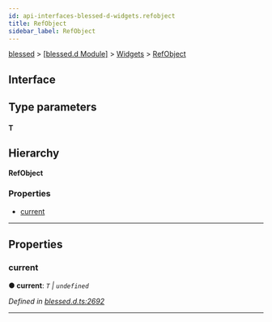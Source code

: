 ```yaml
---
id: api-interfaces-blessed-d-widgets.refobject
title: RefObject
sidebar_label: RefObject
---
```


[blessed](api-readme.md) > [[blessed.d Module]](api-modules-blessed-d-module.md) > [Widgets](api-modules-blessed-d-widgets.md) > [RefObject](api-interfaces-blessed-d-widgets.refobject.md)

## Interface

## Type parameters
#### T 
## Hierarchy

**RefObject**

### Properties

* [current](api-interfaces-blessed-d-widgets.refobject.md#current)

---

## Properties

<a id="current"></a>

###  current

**● current**: *`T` \| `undefined`*

*Defined in [blessed.d.ts:2692](https://github.com/cancerberoSgx/accursed/blob/7a42e78/src/declarations/blessed.d.ts#L2692)*

___

